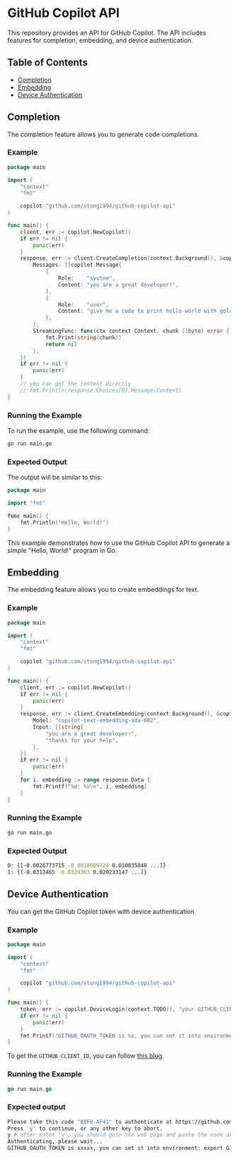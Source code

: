 # GitHub Copilot API

This repository provides an API for GitHub Copilot. The API includes features for completion, embedding, and device authentication.

## Table of Contents

- [Completion](#completion)
- [Embedding](#embedding)
- [Device Authentication](#device-authentication)

## Completion

The completion feature allows you to generate code completions.

### Example

```go
package main

import (
	"context"
	"fmt"

	copilot "github.com/stong1994/github-copilot-api"
)

func main() {
	client, err := copilot.NewCopilot()
	if err != nil {
		panic(err)
	}
	response, err := client.CreateCompletion(context.Background(), &copilot.CompletionRequest{
		Messages: []copilot.Message{
			{
				Role:    "system",
				Content: "you are a great developer!",
			},
			{
				Role:    "user",
				Content: "give me a code to print hello world with golang",
			},
		},
		StreamingFunc: func(ctx context.Context, chunk []byte) error {
			fmt.Print(string(chunk))
			return nil
		},
	})
	if err != nil {
		panic(err)
	}
	// you can get the content directly
	// fmt.Println(response.Choices[0].Message.Content)
}
```

### Running the Example

To run the example, use the following command:

```bash
go run main.go
```

### Expected Output

The output will be similar to this:

```go
package main

import "fmt"

func main() {
    fmt.Println("Hello, World!")
}
```

This example demonstrates how to use the GitHub Copilot API to generate a simple "Hello, World!" program in Go.

## Embedding

The embedding feature allows you to create embeddings for text.

### Example

```go
package main

import (
	"context"
	"fmt"

	copilot "github.com/stong1994/github-copilot-api"
)

func main() {
	client, err := copilot.NewCopilot()
	if err != nil {
		panic(err)
	}
	response, err := client.CreateEmbedding(context.Background(), &copilot.EmbeddingRequest{
		Model: "copilot-text-embedding-ada-002",
		Input: []string{
			"you are a great developer!",
			"thanks for your help",
		},
	})
	if err != nil {
		panic(err)
	}
	for i, embedding := range response.Data {
		fmt.Printf("%d: %v\n", i, embedding)
	}
}
```

### Running the Example

```bash
go run main.go
```

### Expected Output

```bash
0: {[-0.0026773715 -0.0018009724 0.010035048 ...]}
1: {[-0.0312465 -0.0329363 0.020233147 ...]}
```

## Device Authentication

You can get the GitHub Copilot token with device authentication.

### Example

```go
package main

import (
	"context"
	"fmt"

	copilot "github.com/stong1994/github-copilot-api"
)

func main() {
	token, err := copilot.DeviceLogin(context.TODO(), "your GITHUB_CLIENT_ID")
	if err != nil {
		panic(err)
	}
	fmt.Printf("GITHUB_OAUTH_TOKEN is %s, you can set it into environment: export GITHUB_OATUH_TOKEN=%s", token, token)
}
```

To get the `GITHUB_CLIENT_ID`, you can follow [this blog](https://support.heateor.com/get-github-client-id-client-secret/).

### Running the Example

```go
go run main.go
```

### Expected output

```bash
Please take this code "B8F8-AF41" to authenticate at https://github.com/login/device.
Press 'y' to continue, or any other key to abort.
y # after enter 'y', you should goto the web page and paste the code above.
Authenticating, please wait...
GITHUB_OAUTH_TOKEN is xxxxx, you can set it into environment: export GITHUB_OAUTH_TOKEN=xxx
```
